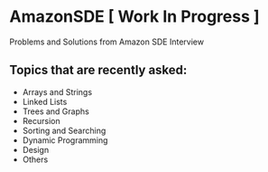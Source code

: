 # AmazonSDE [ Work In Progress ]
Problems and Solutions from Amazon SDE Interview


## Topics that are recently asked:
- Arrays and Strings
- Linked Lists
- Trees and Graphs
- Recursion
- Sorting and Searching
- Dynamic Programming
- Design
- Others
